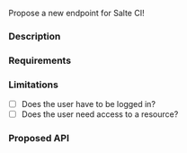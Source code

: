 Propose a new endpoint for Salte CI!

<!--- Provide a general summary of the issue in the Title above -->

### Description

<!-- What should the API do? -->

### Requirements

<!-- What functionality needs to be supported in order for this to be complete? -->

### Limitations

- [ ] Does the user have to be logged in?
- [ ] Does the user need access to a resource?

### Proposed API

<!--
Provide an example request in the following format for the proposed API.

```http
POST /account/link

{
  "provider": "github",
  "code": "my-code"
}
```
-->
